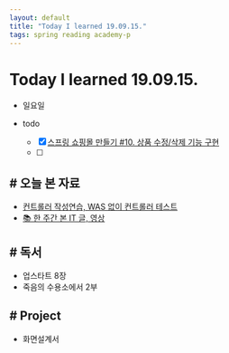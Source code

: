 ```yaml
---
layout: default
title: "Today I learned 19.09.15."
tags: spring reading academy-p
---
```


# Today I learned 19.09.15.
- 일요일
- todo

  - [x] [스프링 쇼핑몰 만들기 #10. 상품 수정/삭제 기능 구현](https://kuzuro.blogspot.com/2018/10/10.html)
  - [ ] 



## # 오늘 본 자료

- [컨트롤러 작성연습, WAS 없이 컨트롤러 테스트](https://doublesprogramming.tistory.com/175)
- [📚 한 주간 본 IT 글, 영상](https://velog.io/@chris/weekly-archive-14)



## # 독서

- 업스타트 8장
- 죽음의 수용소에서 2부



## # Project

- 화면설계서

